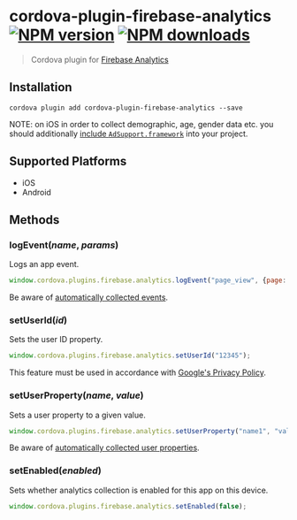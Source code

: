 # cordova-plugin-firebase-analytics<br>[![NPM version][npm-version]][npm-url] [![NPM downloads][npm-downloads]][npm-url]
> Cordova plugin for [Firebase Analytics](https://firebase.google.com/docs/analytics/)

## Installation

    cordova plugin add cordova-plugin-firebase-analytics --save

NOTE: on iOS in order to collect demographic, age, gender data etc. you should additionally [include `AdSupport.framework`](https://firebase.google.com/support/guides/analytics-adsupport) into your project.

## Supported Platforms

- iOS
- Android

## Methods

### logEvent(_name_, _params_)
Logs an app event.
```js
window.cordova.plugins.firebase.analytics.logEvent("page_view", {page: "dashboard"});
```

Be aware of [automatically collected events](https://support.google.com/firebase/answer/6317485).

### setUserId(_id_)
Sets the user ID property.
```js
window.cordova.plugins.firebase.analytics.setUserId("12345");
```
This feature must be used in accordance with [Google's Privacy Policy](https://www.google.com/policies/privacy).

### setUserProperty(_name_, _value_)
Sets a user property to a given value.
```js
window.cordova.plugins.firebase.analytics.setUserProperty("name1", "value1");
```

Be aware of [automatically collected user properties](https://support.google.com/firebase/answer/6317486?hl=en&ref_topic=6317484).

### setEnabled(_enabled_)
Sets whether analytics collection is enabled for this app on this device.
```js
window.cordova.plugins.firebase.analytics.setEnabled(false);
```

[npm-url]: https://www.npmjs.com/package/cordova-plugin-firebase-analytics
[npm-version]: https://img.shields.io/npm/v/cordova-plugin-firebase-analytics.svg
[npm-downloads]: https://img.shields.io/npm/dt/cordova-plugin-firebase-analytics.svg